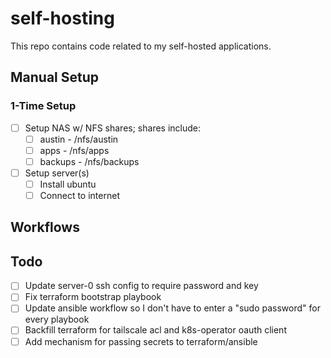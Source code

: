 # self-hosting

This repo contains code related to my self-hosted applications.

## Manual Setup

### 1-Time Setup

- [ ] Setup NAS w/ NFS shares; shares include:
  - [ ] austin - /nfs/austin
  - [ ] apps - /nfs/apps
  - [ ] backups - /nfs/backups
- [ ] Setup server(s)
  - [ ] Install ubuntu
  - [ ] Connect to internet

## Workflows

## Todo

- [ ] Update server-0 ssh config to require password and key
- [ ] Fix terraform bootstrap playbook
- [ ] Update ansible workflow so I don't have to enter a "sudo password" for every playbook
- [ ] Backfill terraform for tailscale acl and k8s-operator oauth client
- [ ] Add mechanism for passing secrets to terraform/ansible
